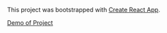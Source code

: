 This project was bootstrapped with [Create React App](https://github.com/facebookincubator/create-react-app).


[Demo of Project](https://yog9.github.io/Avatar/)
